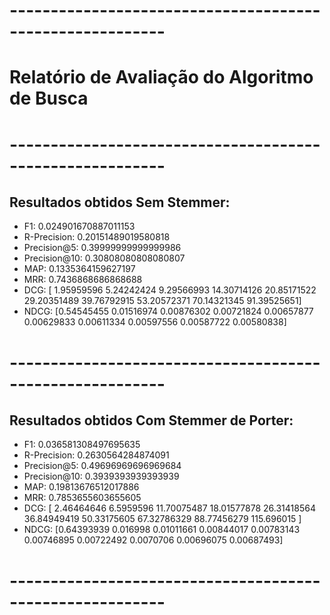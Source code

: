 # ---------------------------------------------------------
# Relatório de Avaliação do Algoritmo de Busca 
# ---------------------------------------------------------
## Resultados obtidos Sem Stemmer:

- F1: 0.024901670887011153
- R-Precision: 0.20151489019580818
- Precision@5: 0.39999999999999986
- Precision@10: 0.30808080808080807
- MAP: 0.1335364159627197
- MRR: 0.7436868686868688
- DCG: [ 1.95959596  5.24242424  9.29566993 14.30714126 20.85171522 29.20351489
 39.76792915 53.20572371 70.14321345 91.39525651]
- NDCG: [0.54545455 0.01516974 0.00876302 0.00721824 0.00657877 0.00629833
 0.00611334 0.00597556 0.00587722 0.00580838]

# ---------------------------------------------------------
## Resultados obtidos Com Stemmer de Porter:

- F1: 0.036581308497695635
- R-Precision: 0.2630564284874091
- Precision@5: 0.49696969696969684
- Precision@10: 0.3939393939393939
- MAP: 0.19813676512017886
- MRR: 0.7853655603655605
- DCG: [  2.46464646   6.5959596   11.70075487  18.01577878  26.31418564
  36.84949419  50.33175605  67.32786329  88.77456279 115.696015  ]
- NDCG: [0.64393939 0.016998   0.01011661 0.00844017 0.00783143 0.00746895
 0.00722492 0.0070706  0.00696075 0.00687493]

# ---------------------------------------------------------
